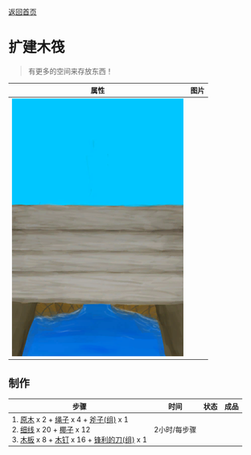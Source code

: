 [返回首页](index.md)  
# 扩建木筏  
> 有更多的空间来存放东西！  
  
  属性  |   图片   
 ----  |  ----:   
   |  ![](Sprite/Expansion.png)   
  
## 制作  
步骤  |  时间  |  状态  |  成品  
----  |  ----  |  ----  |  ----  
1. [原木](Log.md) x 2 + [绳子](Rope.md) x 4 + [斧子(组)](GpTag_Axe.md) x 1<br>2. [细线](CordFiber.md) x 20 + [椰子](Coconut.md) x 12<br>3. [木板](Plank.md) x 8 + [木钉](Treenail.md) x 16 + [锋利的刀(组)](GpTag_CutterAdv.md) x 1  |  2小时/每步骤  |    |    

